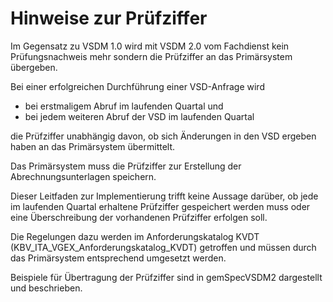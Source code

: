 # Hinweise zur Prüfziffer

Im Gegensatz zu VSDM 1.0 wird mit VSDM 2.0 vom Fachdienst kein Prüfungsnachweis mehr sondern die Prüfziffer an das Primärsystem übergeben. 

Bei einer erfolgreichen Durchführung einer VSD-Anfrage wird 
  - bei erstmaligem Abruf im laufenden Quartal und
  - bei jedem weiteren Abruf der VSD im laufenden Quartal
    
die Prüfziffer unabhängig davon, ob sich Änderungen in den VSD ergeben haben an das Primärsystem übermittelt.

Das Primärsystem muss die Prüfziffer zur Erstellung der Abrechnungsunterlagen speichern. 

Dieser Leitfaden zur Implementierung trifft keine Aussage darüber, ob jede im laufenden Quartal erhaltene Prüfziffer gespeichert werden muss oder eine Überschreibung der vorhandenen Prüfziffer erfolgen soll. 

Die Regelungen dazu werden im Anforderungskatalog KVDT (KBV_ITA_VGEX_Anforderungskatalog_KVDT) getroffen und müssen durch das Primärsystem entsprechend umgesetzt werden.

Beispiele für Übertragung der Prüfziffer sind in gemSpecVSDM2 dargestellt und beschrieben.
















